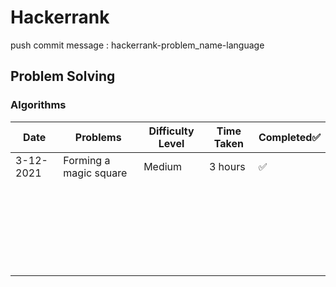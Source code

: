 # Hackerrank

push commit message : hackerrank-problem_name-language
## Problem Solving
### Algorithms

| Date      | Problems               | Difficulty Level | Time Taken | Completed✅ |
| --------- | ---------------------- | ---------------- | ---------- | ---------- |
| 3-12-2021 | Forming a magic square | Medium           | 3 hours    | ✅          |
|           |                        |                  |            |            |
|           |                        |                  |            |            |
|           |                        |                  |            |            |
|           |                        |                  |            |            |
|           |                        |                  |            |            |
|           |                        |                  |            |            |
|           |                        |                  |            |            |
|           |                        |                  |            |            |
|           |                        |                  |            |            |
|           |                        |                  |            |            |
|           |                        |                  |            |            |
|           |                        |                  |            |            |
|           |                        |                  |            |            |
|           |                        |                  |            |            |
|           |                        |                  |            |            |
|           |                        |                  |            |            |
|           |                        |                  |            |            |
|           |                        |                  |            |            |
|           |                        |                  |            |            |
|           |                        |                  |            |            |
|           |                        |                  |            |            |
|           |                        |                  |            |            |
|           |                        |                  |            |            |
|           |                        |                  |            |            |
|           |                        |                  |            |            |
